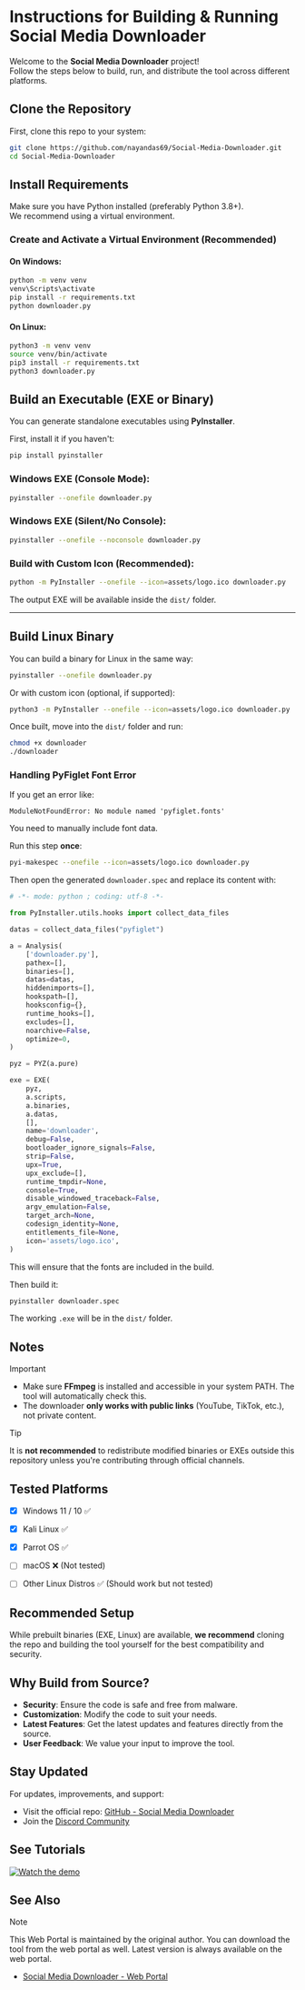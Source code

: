 # Instructions for Building & Running Social Media Downloader

Welcome to the **Social Media Downloader** project!  
Follow the steps below to build, run, and distribute the tool across different platforms.

## Clone the Repository

First, clone this repo to your system:

```bash
git clone https://github.com/nayandas69/Social-Media-Downloader.git
cd Social-Media-Downloader
```

## Install Requirements

Make sure you have Python installed (preferably Python 3.8+).  
We recommend using a virtual environment.

### Create and Activate a Virtual Environment (Recommended)

#### On Windows:

```bash
python -m venv venv
venv\Scripts\activate
pip install -r requirements.txt
python downloader.py
```

#### On Linux:

```bash
python3 -m venv venv
source venv/bin/activate
pip3 install -r requirements.txt
python3 downloader.py
```

## Build an Executable (EXE or Binary)

You can generate standalone executables using **PyInstaller**.

First, install it if you haven't:

```bash
pip install pyinstaller
```

### Windows EXE (Console Mode):

```bash
pyinstaller --onefile downloader.py
```

### Windows EXE (Silent/No Console):

```bash
pyinstaller --onefile --noconsole downloader.py
```

### Build with Custom Icon (Recommended):

```bash
python -m PyInstaller --onefile --icon=assets/logo.ico downloader.py
```

The output EXE will be available inside the `dist/` folder.

---

## Build Linux Binary

You can build a binary for Linux in the same way:

```bash
pyinstaller --onefile downloader.py
```

Or with custom icon (optional, if supported):

```bash
python3 -m PyInstaller --onefile --icon=assets/logo.ico downloader.py
```

Once built, move into the `dist/` folder and run:

```bash
chmod +x downloader
./downloader
```

### Handling PyFiglet Font Error
If you get an error like:
```
ModuleNotFoundError: No module named 'pyfiglet.fonts'
```
You need to manually include font data.

Run this step **once**:
```bash
pyi-makespec --onefile --icon=assets/logo.ico downloader.py
```
Then open the generated `downloader.spec` and replace its content with:

```python
# -*- mode: python ; coding: utf-8 -*-

from PyInstaller.utils.hooks import collect_data_files

datas = collect_data_files("pyfiglet")

a = Analysis(
    ['downloader.py'],
    pathex=[],
    binaries=[],
    datas=datas,
    hiddenimports=[],
    hookspath=[],
    hooksconfig={},
    runtime_hooks=[],
    excludes=[],
    noarchive=False,
    optimize=0,
)

pyz = PYZ(a.pure)

exe = EXE(
    pyz,
    a.scripts,
    a.binaries,
    a.datas,
    [],
    name='downloader',
    debug=False,
    bootloader_ignore_signals=False,
    strip=False,
    upx=True,
    upx_exclude=[],
    runtime_tmpdir=None,
    console=True,
    disable_windowed_traceback=False,
    argv_emulation=False,
    target_arch=None,
    codesign_identity=None,
    entitlements_file=None,
    icon='assets/logo.ico',
)
```

This will ensure that the fonts are included in the build.

Then build it:
```bash
pyinstaller downloader.spec
```

The working `.exe` will be in the `dist/` folder.


## Notes

> [!IMPORTANT]
> - Make sure **FFmpeg** is installed and accessible in your system PATH. The tool will automatically check this.
> - The downloader **only works with public links** (YouTube, TikTok, etc.), not private content.

> [!TIP]
> It is **not recommended** to redistribute modified binaries or EXEs outside this repository unless you're contributing through official channels.

## Tested Platforms

- [x] Windows 11 / 10 ✅
- [x] Kali Linux ✅
- [x] Parrot OS ✅
- [ ] macOS ❌ (Not tested)
- [ ] Other Linux Distros ✅ (Should work but not tested)


## Recommended Setup

While prebuilt binaries (EXE, Linux) are available, **we recommend** cloning the repo and building the tool yourself for the best compatibility and security.


## Why Build from Source?

- **Security**: Ensure the code is safe and free from malware.
- **Customization**: Modify the code to suit your needs.
- **Latest Features**: Get the latest updates and features directly from the source.
- **User Feedback**: We value your input to improve the tool.


## Stay Updated

For updates, improvements, and support:
- Visit the official repo: [GitHub - Social Media Downloader](https://github.com/nayandas69/Social-Media-Downloader)
- Join the [Discord Community](https://discord.gg/skHyssu)


## See Tutorials
[![Watch the demo](https://img.youtube.com/vi/a_O1oQwZPlk/0.jpg)](https://www.youtube.com/watch?v=a_O1oQwZPlk)


## See Also
> [!NOTE]
> This Web Portal is maintained by the original author.
> You can download the tool from the web portal as well.
> Latest version is always available on the web portal.
> - [Social Media Downloader - Web Portal](https://nayandas69.github.io/Social-Media-Downloader)
